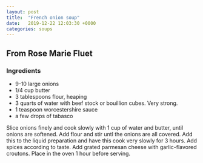 ```yaml
---
layout: post
title:  "French onion soup"
date:   2019-12-22 12:03:30 +0000
categories: soups
---
```


## From Rose Marie Fluet
### Ingredients
* 9-10 large onions
* 1/4 cup butter
* 3 tablespoons flour, heaping
* 3 quarts of water with beef stock or bouillion cubes. Very strong.
* 1 teaspoon worcestershire sauce
* a few drops of tabasco


Slice onions finely and cook slowly with 1 cup of water and butter, until onions are softened. Add flour and stir untl the onions are all covered. Add this to the liquid preparation and have this cook very slowly for 3 hours. Add spices according to taste. Add grated parmesan cheese with garlic-flavored croutons. Place in the oven 1 hour before serving.
